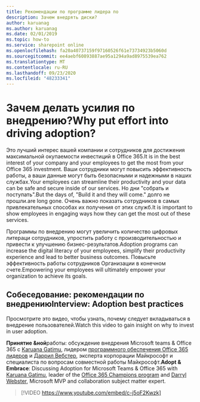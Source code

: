 ```yaml
---
title: Рекомендации по программе лидера по
description: Зачем внедрять диски?
author: karuanag
ms.author: karuanag
ms.date: 02/01/2019
ms.topic: how-to
ms.service: sharepoint online
ms.openlocfilehash: fa20a40737159f97160526f61e73734923b5060d
ms.sourcegitcommit: ee4aebf60893887ae95a1294a9ad8975539ea762
ms.translationtype: MT
ms.contentlocale: ru-RU
ms.lasthandoff: 09/23/2020
ms.locfileid: "48233341"
---
```

# <a name="why-put-effort-into-driving-adoption"></a><span data-ttu-id="a7f67-103">Зачем делать усилия по внедрению?</span><span class="sxs-lookup"><span data-stu-id="a7f67-103">Why put effort into driving adoption?</span></span>  

<span data-ttu-id="a7f67-104">Это лучший интерес вашей компании и сотрудников для достижения максимальной окупаемости инвестиций в Office 365.</span><span class="sxs-lookup"><span data-stu-id="a7f67-104">It is in the best interest of your company and your employees to get the most from your Office 365 investment.</span></span>  <span data-ttu-id="a7f67-105">Ваши сотрудники могут повысить эффективность работы, а ваши данные могут быть безопасными и надежными в наших службах.</span><span class="sxs-lookup"><span data-stu-id="a7f67-105">Your employees can streamline their productivity and your data can be safe and secure inside of our services.</span></span>  <span data-ttu-id="a7f67-106">Но дни "собрать и поступать".</span><span class="sxs-lookup"><span data-stu-id="a7f67-106">But the days of, "Build it and they will come."</span></span> <span data-ttu-id="a7f67-107">долго не прошли.</span><span class="sxs-lookup"><span data-stu-id="a7f67-107">are long gone.</span></span>  <span data-ttu-id="a7f67-108">Очень важно показать сотрудников в самых привлекательных способах их получения от этих служб.</span><span class="sxs-lookup"><span data-stu-id="a7f67-108">It is important to show employees in engaging ways how they can get the most out of these services.</span></span>

<span data-ttu-id="a7f67-109">Программы по внедрению могут увеличить количество цифровых литераци сотрудников, упростить работу с производительностью и привести к улучшению бизнес-результатов.</span><span class="sxs-lookup"><span data-stu-id="a7f67-109">Adoption programs can increase the digital literacy of your employees, simplify their productivity experience and lead to better business outcomes.</span></span> <span data-ttu-id="a7f67-110">Повысьте эффективность работы сотрудников Организации в конечном счете.</span><span class="sxs-lookup"><span data-stu-id="a7f67-110">Empowering your employees will ultimately empower your organization to achieve its goals.</span></span> 

## <a name="interview-adoption-best-practices"></a><span data-ttu-id="a7f67-111">Собеседование: рекомендации по внедрению</span><span class="sxs-lookup"><span data-stu-id="a7f67-111">Interview: Adoption best practices</span></span>

<span data-ttu-id="a7f67-112">Просмотрите это видео, чтобы узнать, почему следует вкладываться в внедрение пользователей.</span><span class="sxs-lookup"><span data-stu-id="a7f67-112">Watch this video to gain insight on why to invest in user adoption.</span></span>  

<span data-ttu-id="a7f67-113">**Принятие &ной**работы: обсуждение внедрения Microsoft teams & Office 365 с [Karuana Gatimu](https://linkedin.com/in/karuanagatimu), лидером [программного обеспечения Office 365 лидеров](https://aka.ms/O365Champions) и [Даррил Вебстер](https://webster.net.nz/), эксперта корпорации Майкрософт и специалиста по вопросам совместной работы Майкрософт.</span><span class="sxs-lookup"><span data-stu-id="a7f67-113">**Adopt & Embrace**: Discussing Adoption for Microsoft Teams & Office 365 with [Karuana Gatimu](https://linkedin.com/in/karuanagatimu), leader of the [Office 365 Champions program](https://aka.ms/O365Champions) and [Darryl Webster](https://webster.net.nz/), Microsoft MVP and collaboration subject matter expert.</span></span> 

> [!VIDEO https://www.youtube.com/embed/c-j5oF2Kwzk]

